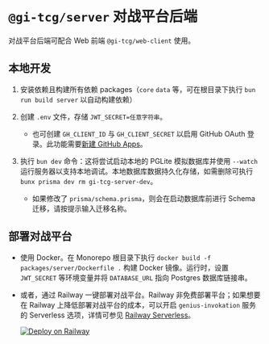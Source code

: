 # `@gi-tcg/server` 对战平台后端

对战平台后端可配合 Web 前端 `@gi-tcg/web-client` 使用。

## 本地开发

1. 安装依赖且构建所有依赖 packages（`core` `data` 等，可在根目录下执行 `bun run build server` 以自动构建依赖）
2. 创建 `.env` 文件，存储 `JWT_SECRET=任意字符串`。

   - 也可创建 `GH_CLIENT_ID` 与 `GH_CLIENT_SECRET` 以启用 GitHub OAuth 登录。此功能需要[新建 GitHub Apps](https://docs.github.com/en/apps/creating-github-apps)。

3. 执行 `bun dev` 命令：这将尝试启动本地的 PGLite 模拟数据库并使用 `--watch` 运行服务器以支持本地调试。本地数据库数据持久化存储，如需删除可执行 `bunx prisma dev rm gi-tcg-server-dev`。
   - 如果修改了 `prisma/schema.prisma`，则会在启动数据库前进行 Schema 迁移，请按提示输入迁移名称。

## 部署对战平台

- 使用 Docker。在 Monorepo 根目录下执行 `docker build -f packages/server/Dockerfile .` 构建 Docker 镜像。运行时，设置 `JWT_SECRET` 等环境变量并将 `DATABASE_URL` 指向 Postgres 数据库链接串。

- 或者，通过 Railway 一键部署对战平台。Railway 非免费部署平台；如果想要在 Railway 上降低部署对战平台的成本，可以开启 `genius-invokation` 服务的 Serverless 选项，详情可参见 [Railway Serverless](https://docs.railway.com/reference/app-sleeping)。

  [![Deploy on Railway](https://railway.com/button.svg)](https://railway.com/deploy/genius-invokation?referralCode=JF0EXE&utm_medium=integration&utm_source=template&utm_campaign=generic)
